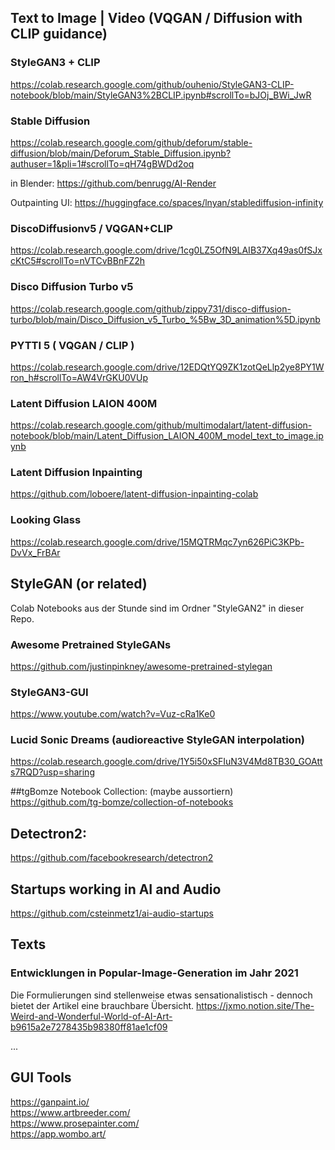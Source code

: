 ## Text to Image | Video (VQGAN / Diffusion with CLIP guidance)

### StyleGAN3 + CLIP <br>
https://colab.research.google.com/github/ouhenio/StyleGAN3-CLIP-notebook/blob/main/StyleGAN3%2BCLIP.ipynb#scrollTo=bJOj_BWi_JwR

### Stable Diffusion
https://colab.research.google.com/github/deforum/stable-diffusion/blob/main/Deforum_Stable_Diffusion.ipynb?authuser=1&pli=1#scrollTo=qH74gBWDd2oq

in Blender: https://github.com/benrugg/AI-Render

Outpainting UI: https://huggingface.co/spaces/lnyan/stablediffusion-infinity

### DiscoDiffusionv5 / VQGAN+CLIP <br>
https://colab.research.google.com/drive/1cg0LZ5OfN9LAIB37Xq49as0fSJxcKtC5#scrollTo=nVTCvBBnFZ2h

### Disco Diffusion Turbo v5 <br>
https://colab.research.google.com/github/zippy731/disco-diffusion-turbo/blob/main/Disco_Diffusion_v5_Turbo_%5Bw_3D_animation%5D.ipynb

### PYTTI 5 ( VQGAN / CLIP ) <br>
https://colab.research.google.com/drive/12EDQtYQ9ZK1zotQeLlp2ye8PY1Wron_h#scrollTo=AW4VrGKU0VUp

### Latent Diffusion LAION 400M <br>
https://colab.research.google.com/github/multimodalart/latent-diffusion-notebook/blob/main/Latent_Diffusion_LAION_400M_model_text_to_image.ipynb

### Latent Diffusion Inpainting
https://github.com/loboere/latent-diffusion-inpainting-colab

### Looking Glass
https://colab.research.google.com/drive/15MQTRMqc7yn626PiC3KPb-DvVx_FrBAr

## StyleGAN (or related)

Colab Notebooks aus der Stunde sind im Ordner "StyleGAN2" in dieser Repo.

### Awesome Pretrained StyleGANs <br>
https://github.com/justinpinkney/awesome-pretrained-stylegan

### StyleGAN3-GUI <br>
https://www.youtube.com/watch?v=Vuz-cRa1Ke0

### Lucid Sonic Dreams (audioreactive StyleGAN interpolation) <br>
https://colab.research.google.com/drive/1Y5i50xSFIuN3V4Md8TB30_GOAtts7RQD?usp=sharing

##tgBomze Notebook Collection: (maybe aussortiern) <br>
https://github.com/tg-bomze/collection-of-notebooks

## Detectron2:
https://github.com/facebookresearch/detectron2

## Startups working in AI and Audio

https://github.com/csteinmetz1/ai-audio-startups


## Texts

### Entwicklungen in Popular-Image-Generation im Jahr 2021
Die Formulierungen sind stellenweise etwas sensationalistisch - dennoch bietet der Artikel eine brauchbare Übersicht.
https://jxmo.notion.site/The-Weird-and-Wonderful-World-of-AI-Art-b9615a2e7278435b98380ff81ae1cf09

...

## GUI Tools <br>
https://ganpaint.io/ <br>
https://www.artbreeder.com/ <br>
https://www.prosepainter.com/ <br>
https://app.wombo.art/

